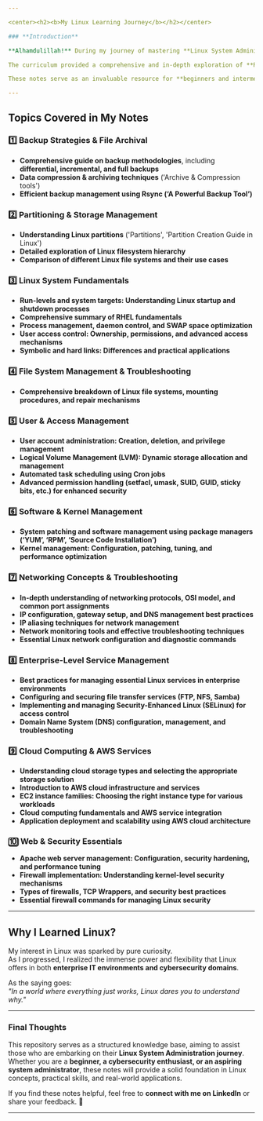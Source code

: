 ```yaml
--- 

<center><h2><b>My Linux Learning Journey</b></h2></center>

### **Introduction**  

**Alhamdulillah!** During my journey of mastering **Linux System Administration** through Al-Nafi’s **Diploma in Cloud Cyber Security (DCCS) track**, I meticulously documented each lecture to ensure a deep and structured understanding of core Linux concepts.  

The curriculum provided a comprehensive and in-depth exploration of **Red Hat Linux**, covering essential system administration principles. While each lecture was extensive, the depth of knowledge and practical insights gained made the time investment highly rewarding. In addition to the structured coursework, I expanded my learning through **self-research, external resources, and practical implementation**, enabling a holistic grasp of Linux fundamentals.  

These notes serve as an invaluable resource for **beginners and intermediate learners** who seek to strengthen their understanding of Linux from both **theoretical and practical perspectives**. To maximize usability and organization, I recommend using **[Obsidian](https://obsidian.md/download)** for reading and structuring the content effectively.  

---
```


## **Topics Covered in My Notes**  

### **1️⃣ Backup Strategies & File Archival**  
- **Comprehensive guide on backup methodologies**, including **differential, incremental, and full backups**  
- **Data compression & archiving techniques** ('Archive & Compression tools')  
- **Efficient backup management using Rsync (‘A Powerful Backup Tool’)**  

### **2️⃣ Partitioning & Storage Management**  
- **Understanding Linux partitions** ('Partitions', 'Partition Creation Guide in Linux')  
- **Detailed exploration of Linux filesystem hierarchy**  
- **Comparison of different Linux file systems and their use cases**  

### **3️⃣ Linux System Fundamentals**  
- **Run-levels and system targets: Understanding Linux startup and shutdown processes**  
- **Comprehensive summary of RHEL fundamentals**  
- **Process management, daemon control, and SWAP space optimization**  
- **User access control: Ownership, permissions, and advanced access mechanisms**  
- **Symbolic and hard links: Differences and practical applications**  

### **4️⃣ File System Management & Troubleshooting**  
- **Comprehensive breakdown of Linux file systems, mounting procedures, and repair mechanisms**  

### **5️⃣ User & Access Management**  
- **User account administration: Creation, deletion, and privilege management**  
- **Logical Volume Management (LVM): Dynamic storage allocation and management**  
- **Automated task scheduling using Cron jobs**  
- **Advanced permission handling (setfacl, umask, SUID, GUID, sticky bits, etc.) for enhanced security**  

### **6️⃣ Software & Kernel Management**  
- **System patching and software management using package managers (‘YUM’, ‘RPM’, ‘Source Code Installation’)**  
- **Kernel management: Configuration, patching, tuning, and performance optimization**  

### **7️⃣ Networking Concepts & Troubleshooting**  
- **In-depth understanding of networking protocols, OSI model, and common port assignments**  
- **IP configuration, gateway setup, and DNS management best practices**  
- **IP aliasing techniques for network management**  
- **Network monitoring tools and effective troubleshooting techniques**  
- **Essential Linux network configuration and diagnostic commands**  

### **8️⃣ Enterprise-Level Service Management**  
- **Best practices for managing essential Linux services in enterprise environments**  
- **Configuring and securing file transfer services (FTP, NFS, Samba)**  
- **Implementing and managing Security-Enhanced Linux (SELinux) for access control**  
- **Domain Name System (DNS) configuration, management, and troubleshooting**  

### **9️⃣ Cloud Computing & AWS Services**  
- **Understanding cloud storage types and selecting the appropriate storage solution**  
- **Introduction to AWS cloud infrastructure and services**  
- **EC2 instance families: Choosing the right instance type for various workloads**  
- **Cloud computing fundamentals and AWS service integration**  
- **Application deployment and scalability using AWS cloud architecture**  

### **🔟 Web & Security Essentials**  
- **Apache web server management: Configuration, security hardening, and performance tuning**  
- **Firewall implementation: Understanding kernel-level security mechanisms**  
- **Types of firewalls, TCP Wrappers, and security best practices**  
- **Essential firewall commands for managing Linux security**  

---

## **Why I Learned Linux?**  
My interest in Linux was sparked by pure curiosity.  
As I progressed, I realized the immense power and flexibility that Linux offers in both **enterprise IT environments and cybersecurity domains**.  

As the saying goes:  
_"In a world where everything just works, Linux dares you to understand why."_  

---

### **Final Thoughts**  
This repository serves as a structured knowledge base, aiming to assist those who are embarking on their **Linux System Administration journey**. Whether you are a **beginner, a cybersecurity enthusiast, or an aspiring system administrator**, these notes will provide a solid foundation in Linux concepts, practical skills, and real-world applications.  

If you find these notes helpful, feel free to **connect with me on LinkedIn** or share your feedback. 🚀  

---
